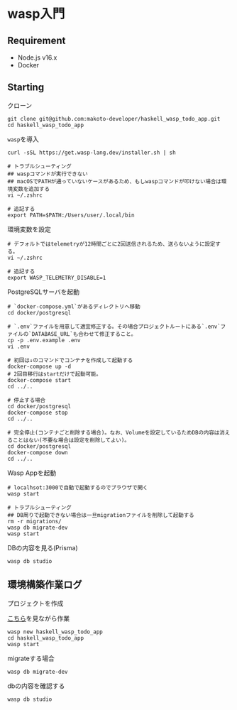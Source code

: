 # wasp入門

## Requirement

- Node.js v16.x
- Docker

## Starting

クローン

```shell
git clone git@github.com:makoto-developer/haskell_wasp_todo_app.git
cd haskell_wasp_todo_app
```

`wasp`を導入

```shell
curl -sSL https://get.wasp-lang.dev/installer.sh | sh

# トラブルシューティング
## waspコマンドが実行できない
## macOSでPATHが通っていないケースがあるため、もしwaspコマンドが叩けない場合は環境変数を追加する
vi ~/.zshrc

# 追記する
export PATH=$PATH:/Users/user/.local/bin
```

環境変数を設定

```shell
# デフォルトではtelemetryが12時間ごとに2回送信されるため、送らないように設定する。
vi ~/.zshrc

# 追記する
export WASP_TELEMETRY_DISABLE=1
```

PostgreSQLサーバを起動

```shell
# `docker-compose.yml`があるディレクトリへ移動
cd docker/postgresql

# `.env`ファイルを用意して適宜修正する。その場合プロジェクトルートにある`.env`ファイルの`DATABASE_URL`も合わせて修正すること。
cp -p .env.example .env
vi .env

# 初回は↓のコマンドでコンテナを作成して起動する
docker-compose up -d
# 2回目移行はstartだけで起動可能。
docker-compose start
cd ../..

# 停止する場合
cd docker/postgresql
docker-compose stop
cd ../..

# 完全停止(コンテナごと削除する場合)。なお、Volumeを設定しているためDBの内容は消えることはない(不要な場合は設定を削除してよい)。
cd docker/postgresql
docker-compose down
cd ../..
```

Wasp Appを起動

```shell
# localhsot:3000で自動で起動するのでブラウザで開く
wasp start

# トラブルシューティング
## DB周りで起動できない場合は一旦migrationファイルを削除して起動する
rm -r migrations/
wasp db migrate-dev
wasp start
```

DBの内容を見る(Prisma)

```shell
wasp db studio
```

## 環境構築作業ログ

プロジェクトを作成

[こちら](https://wasp-lang.dev/docs/language/features#migrating-from-sqlite-to-postgresql)を見ながら作業

```shell
wasp new haskell_wasp_todo_app
cd haskell_wasp_todo_app
wasp start
```

migrateする場合

```shell
wasp db migrate-dev
```

dbの内容を確認する

```shell
wasp db studio
```
